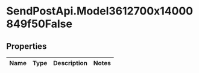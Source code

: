 # SendPostApi.Model3612700x14000849f50False

## Properties
Name | Type | Description | Notes
------------ | ------------- | ------------- | -------------


